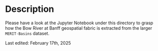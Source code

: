 # Description

Please have a look at the Jupyter Notebook under this directory to grasp
how the Bow River at Banff geospatial fabric is extracted from the larger
`MERIT-Basins` dataset.


Last edited: February 17th, 2025

